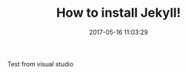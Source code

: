 ﻿---
layout: post
title:  "How to install Jekyll!"
date:   2017-05-16 11:03:29
categories: jekyll update
---
Test from visual studio

